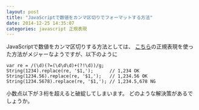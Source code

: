 ```yaml
---
layout: post
title: "JavaScriptで数値をカンマ区切りでフォーマットする方法"
date: 2014-12-25 14:35:07
categories: javascript 正規表現
---
```

<p>JavaScriptで数値をカンマ区切りする方法としては、
<a href="http://qiita.com/zawascript/items/922b5db574ef2b126069" rel="nofollow">こちら</a>の正規表現を使った方法がメジャーなようですが、以下のように</p>

<pre><code>var re = /(\d)(?=(\d\d\d)+(?!\d))/g;
String(1234).replace(re, '$1,');      // 1,234 OK
String(1234.56).replace(re, '$1,');   // 1,234.56 OK
String(1234.5678).replace(re, '$1,'); // 1,234.5,678 NG
</code></pre>

<p>小数点以下が３桁を超えると破綻してしまいます。
どのような解決策があるでしょうか。</p>
